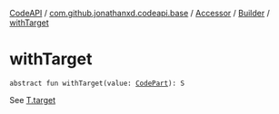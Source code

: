 [CodeAPI](../../../index.md) / [com.github.jonathanxd.codeapi.base](../../index.md) / [Accessor](../index.md) / [Builder](index.md) / [withTarget](.)

# withTarget

`abstract fun withTarget(value: `[`CodePart`](../../../com.github.jonathanxd.codeapi/-code-part/index.md)`): S`

See [T.target](../target.md)

